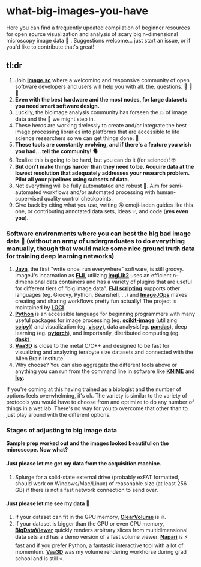 # what-big-images-you-have
Here you can find a frequently updated compilation of beginner resources for open source visualization and analysis of scary big n-dimensional microscopy image data :wolf: . Suggestions welcome... just start an issue, or if you'd like to contribute that's great! 

## tl:dr
1. Join [**Image.sc**](https://forum.image.sc/) where a welcoming and responsive community of open software developers and users will help you with all. the. questions. :100: :100: :100:  
2. **Even with the best hardware and the most nodes, for large datasets you need smart software design.** 
3. Luckily, the bioimage analysis community has forseen the :boom: of image data and the :poop: we might step in. 
4. These heros are working tirelessly to create and/or integrate the best image processing libraries into platforms that are accessible to life science researchers so we can get things done. :muscle:  
5. **These tools are constantly evolving, and if there's a feature you wish you had... tell the community!** :speaking_head:
6.  Realize this is going to be hard, but you can do it (for science)! :nerd_face: 
7. **But don't make things harder than they need to be. Acquire data at the lowest resolution that adequately addresses your research problem. Pilot all your pipelines using subsets of data.**   
8. Not everything will be fully automatated and robust :robot:. Aim for semi-automated workflows and/or automated processing with human-supervised quality control checkpoints.
9. Give back by citing what you use, writing :stuck_out_tongue_winking_eye: emoji-laden guides like this one, or contributing annotated data sets, ideas :bulb:, and code (**yes even you**). 


### Software environments where you can best the big bad image data :wolf: (without an army of undergraduates to do everything manually, though that would make some nice ground truth data for training deep learning networks)
1. [**Java**](https://www.oracle.com/technetwork/java/javase/downloads/jdk8-downloads-2133151.html), the first "write once, run everywhere" software, is still groovy. ImageJ's incarnation as [**FIJI**](https://fiji.sc/), utilizing [**ImgLib2**](https://imglib2.net) uses an efficient n-dimensional data containers and has a variety of plugins that are useful for different tiers of "big image data". [**FIJI scripting**](https://imagej.github.io/presentations/fiji-scripting/#/) supports other languages (eg. Groovy, Python, Beanshell, ...) and [**ImageJOps**](https://imagej.net/ImageJ_Ops) makes creating and sharing workflows pretty fun actually! The project is maintained by [**LOCI**](https://loci.wisc.edu/).      
2. [**Python**](https://www.anaconda.com/distribution/) is an accessible language for beginning programmers with many useful packages for image processing (eg. [**scikit-image**](https://scikit-image.org/) (utilizing [**scipy**](https://www.scipy.org/))) and visualization (eg. [**vispy**](http://vispy.org/)), data analysis(eg. [**pandas**](https://pandas.pydata.org/)), deep learning (eg. [**pytorch**](https://pytorch.org/)), and importantly, distributed computing (eg. [**dask**](https://dask.org/)).
3. [**Vaa3D**](https://alleninstitute.org/what-we-do/brain-science/research/products-tools/vaa3d/) is close to the metal C/C++ and designed to be fast for visualizing and analyzing terabyte size datasets and connected with the Allen Brain Institute.  
4. Why choose? You can also aggregate the different tools above or anything you can run from the command line in software like [**KNIME**](https://www.knime.com/community/image-processing) and [**Icy**](http://icy.bioimageanalysis.org/).

If you're coming at this having trained as a biologist and the number of options feels overwhelming, it's ok. The variety is similar to the variety of protocols you would have to choose from and optimize to do any number of things in a wet lab. There's no way for you to overcome that other than to just play around with the different options.  


### Stages of adjusting to big image data
**Sample prep worked out and the images looked beautiful on the microscope. Now what?** 

#### Just please let me get my data from the acquisition machine.
1. Splurge for a solid-state external drive (probably exFAT formatted, should work on Windows/Mac/Linux) of reasonable size (at least 256 GB) if there is not a fast network connection to send over.
#### Just please let me see my data :eyes: 
1. If your dataset can fit in the GPU memory, [**ClearVolume**](https://clearvolume.github.io/) is :fire:.
2. If your dataset is bigger than the GPU or even CPU memory, [**BigDataViewer**](https://imagej.net/BigDataViewer) quickly renders arbitrary slices from multidimensional data sets and has a demo version of a fast volume viewer. [**Napari**](https://github.com/napari/napari) is :zap: fast and if you prefer Python, a fantastic interactive tool with a lot of momentum. [**Vaa3D**](https://alleninstitute.org/what-we-do/brain-science/research/products-tools/vaa3d/) was my volume rendering workhorse during grad school and is still :star:. 
